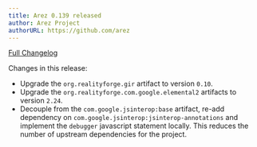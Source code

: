```yaml
---
title: Arez 0.139 released
author: Arez Project
authorURL: https://github.com/arez
---
```


[Full Changelog](https://github.com/arez/arez/compare/v0.138...v0.139)

Changes in this release:

* Upgrade the `org.realityforge.gir` artifact to version `0.10`.
* Upgrade the `org.realityforge.com.google.elemental2` artifacts to version `2.24`.
* Decouple from the `com.google.jsinterop:base` artifact, re-add dependency on `com.google.jsinterop:jsinterop-annotations` and implement the `debugger` javascript statement locally. This reduces the number of upstream dependencies for the project.
